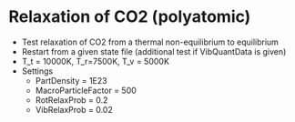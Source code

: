 # Relaxation of CO2 (polyatomic)
* Test relaxation of CO2 from a thermal non-equilibrium to equilibrium
* Restart from a given state file (additional test if VibQuantData is given)
* T_t = 10000K, T_r=7500K, T_v = 5000K
* Settings
  * PartDensity           = 1E23
  * MacroParticleFactor   = 500
  * RotRelaxProb          = 0.2
  * VibRelaxProb          = 0.02
